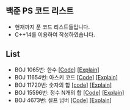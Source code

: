 ## 백준 PS 코드 리스트
- 현재까지 푼 코드 리스트들입니다.
- C++14를 이용하여 작성하였습니다.

## List
- BOJ 1065번: 한수 [[Code]](https://github.com/danakim1019/myAlgorithms/blob/82eb42692d938b270da26445dda2e69ed590d569/src/Baekjoon/Baek1065.cpp#L1) [[Explain]](https://dana3711.tistory.com/51)
- BOJ 11654번: 아스키 코드 [[Code]](
https://github.com/danakim1019/myAlgorithms/blob/9fa985dc5742f0b89da039c3290f1e48cdc1fcfc/src/Baekjoon/Baek11654.cpp#L1) [[Explain]](https://dana3711.tistory.com/52)
- BOJ 11720번: 숫자의 합 [[code]](https://github.com/danakim1019/myAlgorithms/blob/35c2a7ebfebb83557bf3c868fe65905c26283009/src/Baekjoon/Baek11720.cpp#L1) [[Explain]](https://dana3711.tistory.com/53)
- BOJ 15596번: 정수 N개의 합 [[Code]](https://github.com/danakim1019/myAlgorithms/blob/82eb42692d938b270da26445dda2e69ed590d569/src/Baekjoon/Baek15596.cpp#L1) [[Explain]](https://dana3711.tistory.com/47)
- BOJ 4673번: 셀프 넘버 [[Code]](https://github.com/danakim1019/myAlgorithms/blob/82eb42692d938b270da26445dda2e69ed590d569/src/Baekjoon/Baek4673.cpp#L1) [[Explain]](https://dana3711.tistory.com/50)
